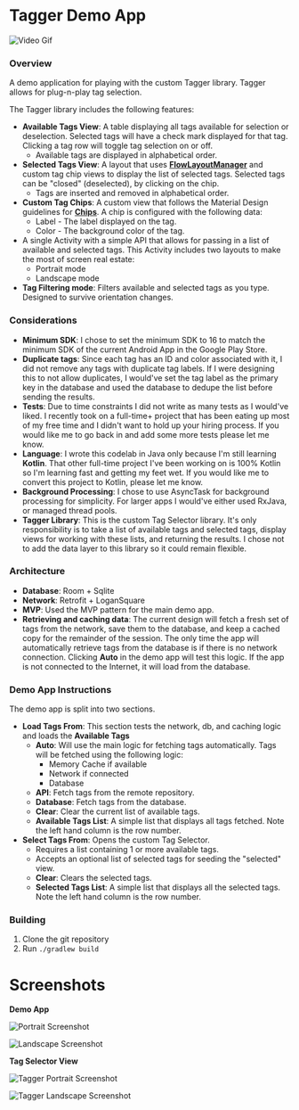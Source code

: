 
# Tagger Demo App
![Video Gif](screenshots/video.gif "How it all works")

### Overview

A demo application for playing with the custom Tagger library. Tagger allows for plug-n-play tag selection.

The Tagger library includes the following features:

 - **Available Tags View**: A table displaying all tags available for selection or deselection. Selected tags will have a check mark displayed for that tag. Clicking a tag row will toggle tag selection on or off.  
	 - Available tags are displayed in alphabetical order.
 - **Selected Tags View**: A layout that uses [**FlowLayoutManager**][1] and custom tag chip views to display the list of selected tags. Selected tags can be "closed" (deselected), by clicking on the chip. 
	 - Tags are inserted and removed in alphabetical order. 
 - **Custom Tag Chips**:  A custom view that follows the Material Design guidelines for [**Chips**][2]. A chip is configured with the following data:
	 - Label - The label displayed on the tag.
	 - Color - The background color of the tag. 
 - A single Activity with a simple API that allows for passing in a list of available and selected tags. This Activity includes two layouts to make the most of screen real estate:
	 - Portrait mode
	 - Landscape mode
 - **Tag Filtering mode**: Filters available and selected tags as you type. Designed to survive orientation changes. 


### Considerations

 - **Minimum SDK**: I chose to set the minimum SDK to 16 to match the minimum SDK of the current Android App in the Google Play Store. 
 - **Duplicate tags**: Since each tag has an ID and color associated with it, I did not remove any tags with duplicate tag labels. If I were designing this to not allow duplicates, I would've set the tag label as the primary key in the database and used the database to dedupe the list before sending the results. 
 - **Tests**: Due to time constraints I did not write as many tests as I would've liked. I recently took on a full-time+ project that has been eating up most of my free time and I didn't want to hold up your hiring process. If you would like me to go back in and add some more tests please let me know. 
 - **Language**: I wrote this codelab in Java only because I'm still learning **Kotlin**. That other full-time project I've been working on is 100% Kotlin so I'm learning fast and getting my feet wet. If you would like me to convert this project to Kotlin, please let me know. 
 - **Background Processing**: I chose to use AsyncTask for background processing for simplicity. For larger apps I would've either used RxJava, or managed thread pools. 
 - **Tagger Library**: This is the custom Tag Selector library. It's only responsibility is to take a list of available tags and selected tags, display views for working with these lists, and returning the results. I chose not to add the data layer to this library so it could remain flexible. 


### Architecture

 - **Database**: Room + Sqlite
 - **Network**: Retrofit + LoganSquare
 - **MVP**: Used the MVP pattern for the main demo app. 
 - **Retrieving and caching data**: The current design will fetch a fresh set of tags from the network, save them to the database, and keep a cached copy for the remainder of the session. The only time the app will automatically retrieve tags from the database is if there is no network connection. Clicking **Auto** in the demo app will test this logic. If the app is not connected to the Internet, it will load from the database. 


### Demo App Instructions
The demo app is split into two sections. 

 - **Load Tags From**: This section tests the network, db, and caching logic and loads the **Available Tags** 
	 - **Auto**: Will use the main logic for fetching tags automatically. Tags will be fetched using the following logic:
		 - Memory Cache if available
		 - Network if connected
		 - Database
	 - **API**: Fetch tags from the remote repository.
	 - **Database**: Fetch tags from the database.
	 - **Clear**: Clear the current list of available tags. 
	 - **Available Tags List**: A simple list that displays all tags fetched. Note the left hand column is the row number. 
 - **Select Tags From**: Opens the custom Tag Selector. 
	 - Requires a list containing 1 or more available tags. 
	 - Accepts an optional list of selected tags for seeding the "selected" view. 
	 - **Clear**: Clears the selected tags. 
	 - **Selected Tags List**: A simple list that displays all the selected tags. Note the left hand column is the row number. 

### Building

1. Clone the git repository
2. Run `./gradlew build`	

# Screenshots 
**Demo App**

![Portrait Screenshot](screenshots/main_portrait.png "Screenshot of main Demo App in portrait mode")

![Landscape Screenshot](screenshots/main_landscape.png "Screenshot of main Demo App in landscape mode")
 
**Tag Selector View**

![Tagger Portrait Screenshot](screenshots/tagger_portrait.png "Screenshot of the Tag Selector in portrait mode")

![Tagger Landscape Screenshot](screenshots/tagger_landscape.png "Screenshot of the Tag Selector in landscape mode")


  [1]: https://github.com/xiaofeng-han/AndroidLibs/tree/master/flowlayoutmanager
  [2]: https://material.io/guidelines/components/chips.html
